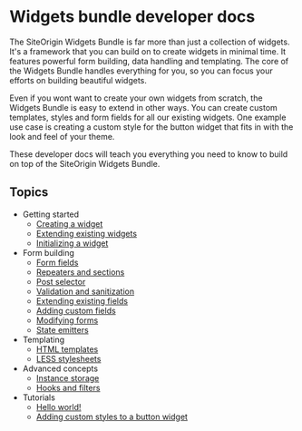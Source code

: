 # Widgets bundle developer docs

The SiteOrigin Widgets Bundle is far more than just a collection of widgets. It's a framework that you can build on to create widgets in minimal time. It features powerful form building, data handling and templating. The core of the Widgets Bundle handles everything for you, so you can focus your efforts on building beautiful widgets.

Even if you wont want to create your own widgets from scratch, the Widgets Bundle is easy to extend in other ways. You can create custom templates, styles and form fields for all our existing widgets. One example use case is creating a custom style for the button widget that fits in with the look and feel of your theme.

These developer docs will teach you everything you need to know to build on top of the SiteOrigin Widgets Bundle.

## Topics

- Getting started
    - [Creating a widget](widgets-bundle/getting-started/creating-a-widget.md)
    - [Extending existing widgets](widgets-bundle/getting-started/extending-existing-widgets.md)
    - [Initializing a widget](widgets-bundle/getting-started/initializing-a-widget.md)
- Form building
    - [Form fields](widgets-bundle/form-building/form-fields.md)
    - [Repeaters and sections](widgets-bundle/form-building/repeaters-and-sections.md)
    - [Post selector](widgets-bundle/form-building/post-selector.md)
    - [Validation and sanitization](widgets-bundle/form-building/validation-and-sanitization.md)
    - [Extending existing fields](widgets-bundle/form-building/extending-existing-fields.md)
    - [Adding custom fields](widgets-bundle/form-building/adding-custom-fields.md)
    - [Modifying forms](widgets-bundle/form-building/modifying-forms.md)
    - [State emitters](widgets-bundle/form-building/state-emitters.md)
- Templating
    - [HTML templates](widgets-bundle/templating/html-templates.md)
    - [LESS stylesheets](widgets-bundle/templating/less-stylesheets.md)
- Advanced concepts
    - [Instance storage](widgets-bundle/advanced-concepts/instance-storage.md)
    - [Hooks and filters](widgets-bundle/advanced-concepts/hooks-and-filters.md)
- Tutorials
    - [Hello world!](widgets-bundle/tutorials/hello-world.md)
    - [Adding custom styles to a button widget](widgets-bundle/tutorials/adding-custom-styles-to-a-button-widget.md)
